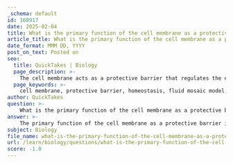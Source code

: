 ```yaml
---
_schema: default
id: 168917
date: 2025-02-04
title: What is the primary function of the cell membrane as a protective barrier?
article_title: What is the primary function of the cell membrane as a protective barrier?
date_format: MMM DD, YYYY
post_on_text: Posted on
seo:
  title: QuickTakes | Biology
  page_description: >-
    The cell membrane acts as a protective barrier that regulates the entry and exit of substances, ensuring cellular homeostasis. It consists of a fluid mosaic structure, including phospholipids, cholesterol, and proteins, which allows selective permeability and vital functions in maintaining the cell's environment.
  page_keywords: >-
    cell membrane, protective barrier, homeostasis, fluid mosaic model, phospholipid bilayer, cholesterol, semi-permeable, integral proteins, peripheral proteins, glycoproteins, cellular integrity, signaling, transport, selective permeability
author: QuickTakes
question: >-
    What is the primary function of the cell membrane as a protective barrier?
answer: >-
    The primary function of the cell membrane as a protective barrier is to regulate the entry and exit of substances, thereby ensuring cellular homeostasis. This regulation is crucial for maintaining the internal environment of the cell, allowing it to function optimally despite changes in the external environment.\n\nThe cell membrane is structured according to the fluid mosaic model, which describes it as a dynamic and flexible arrangement of various molecules, including phospholipids, cholesterol, and proteins. The phospholipid bilayer forms the fundamental structure of the membrane, with hydrophilic (water-attracting) heads facing outward and hydrophobic (water-repelling) tails facing inward. This arrangement creates a semi-permeable barrier that selectively allows certain substances to pass while blocking others.\n\nCholesterol molecules embedded within the membrane play a critical role in modulating its fluidity and permeability. By maintaining the appropriate spacing between phospholipids, cholesterol ensures that the membrane remains flexible and functional, which is essential for the movement of proteins and other molecules within the membrane.\n\nIntegral proteins span the membrane and are involved in transporting larger molecules across the barrier, while peripheral proteins are associated with the membrane's surface and are involved in signaling and communication processes. Glycoproteins, which are proteins with carbohydrate chains attached, also contribute to the cell's recognition processes, particularly in immune responses.\n\nIn summary, the cell membrane serves as a protective barrier by controlling the movement of substances in and out of the cell, thus playing a vital role in maintaining the cell's integrity and functionality.
subject: Biology
file_name: what-is-the-primary-function-of-the-cell-membrane-as-a-protective-barrier.md
url: /learn/biology/questions/what-is-the-primary-function-of-the-cell-membrane-as-a-protective-barrier
score: -1.0
---
```


&nbsp;